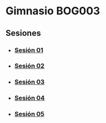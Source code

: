 # Gimnasio BOG003

## Sesiones

- ### [Sesión 01](./session-01.md)
- ### [Sesión 02](./session-02.md)
- ### [Sesión 03](./session-03.md)
- ### [Sesión 04](./session-04.md)
- ### [Sesión 05](./session-05.md)

